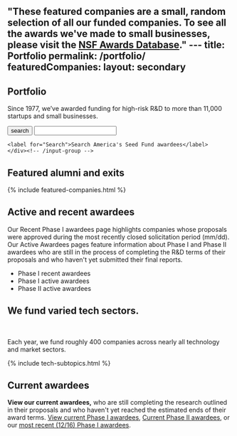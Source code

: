  "These featured companies are a small, random selection of all our funded companies. To see all the awards we've made to small businesses, please visit the [NSF Awards Database](link)." ---
title: Portfolio
permalink: /portfolio/
featuredCompanies:
layout: secondary
---
<section class="section-header">
<div class="usa-section usa-content usa-grid" markdown="1">

# Portfolio
<p class="text-medium">Since 1977, we’ve awarded funding for high-risk R&D to more than 11,000 startups and small businesses.</p>

<!-- start search -->
<div class="pad-vtop-10 pad-vbottom-80">
  <form id='search' name="searchForm" method="get" accept-charset="UTF-8" action="https://search.nsf.gov/search">
    <div class="input-group-sm" id="searchbar">
      <span class="input-group-btn">
        <button class="btn btn-default" type="submit" name="search"><span class="sr-only">search</span><i class="fa fa-search fa-flip-horizontal" aria-hidden="true"></i></button>
      </span>
        <input type="text" class="form-control usagov-search-autocomplete ui-autocomplete-input" autocomplete="off" role="textbox" aria-autocomplete="list" aria-haspopup="true" id="QueryText" placeholder="" name="query" title="search">
        <input id="affiliate" name="affiliate" type="hidden" value="nsf" />

    <label for="Search">Search America's Seed Fund awardees</label>
    </div><!-- /input-group -->
  </form>
</div>
<!-- end search -->

</div>
</section>
<section class="usa-section usa-content usa-grid usa-section-tight-top" markdown="1">
<h2 class="subhead text-small">Featured alumni and exits</h2>
{% include featured-companies.html %}
</section>
<section class="usa-section usa-content usa-grid usa-section-tight-top" markdown="1">
<h2 class="subhead text-small">Active and recent awardees</h2>
Our Recent Phase I awardees page highlights companies whose proposals were approved during the most recently closed solicitation period (mm/dd). Our Active Awardees pages feature information about Phase I and Phase II awardees who are still in the process of completing the R&D terms of their proposals and who haven't yet submitted their final reports.

- Phase I recent awardees
- Phase I active awardees
- Phase II active awardees 
</section>
<section class="usa-section usa-content usa-grid usa-section-tight-top">
<h2 class="text-large">We fund varied tech sectors.</h2>

 <p class="text-medium">Each year, we fund roughly 400 companies across nearly all technology and market sectors.</p>

{% include tech-subtopics.html %}
</section>

 <section class="usa-section usa-content usa-grid usa-section-tight-top" markdown="1">
 <h2 class="subhead text-small">Current awardees</h2>

**View our current awardees,** who are still completing the research outlined in their proposals and who haven't yet reached the estimated ends of their award terms. [View current Phase I awardees](), [Current Phase II awardees](), or our [most recent (12/16) Phase I awardees]().

<!--
## Awardees pages

Our current awardees pages feature information about Phase I and Phase II awardees who are actively using their funding. Recent awardees pages highlight companies that received funding during the previous solicitation period.

### Current awardees / Phase I

Phase 1 funding (up to $225,000 over 6-12 months) covers R&D, including exploration of product-market fit, prototyping, and planning to scale your technology.

### Current awardees / Phase II

Phase II funding (up to an additional $750,000 over two years) helps you continue the research you started in Phase I.

### Recent awardees
Recent awardees received funding during the last solicitation period, which closed in (December 2016). These awards were announced in (February 2016). -->

</section>
